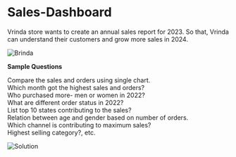 # Sales-Dashboard
Vrinda store wants to create an annual sales report for 2023. So that, Vrinda can understand their customers and grow more sales in 2024. 

![Brinda](https://github.com/sagarkumarmishra/Sales-Dashboard/assets/80491632/368fef73-ad5e-4de5-959b-6bc2a2e1c318)

**Sample Questions**

Compare the sales and orders using single chart. <br>
Which month got the highest sales and orders? <br>
Who purchased more- men or women in 2022? <br>
What are different order status in 2022? <br>
List top 10 states contributing to the sales? <br>
Relation between age and gender based on number of orders.<br>
Which channel is contributing to maximum sales?<br>
Highest selling category?, etc.

![Solution](https://github.com/sagarkumarmishra/Sales-Dashboard/assets/80491632/90ddb6c1-c519-437e-8063-a94a27ac1fde)





